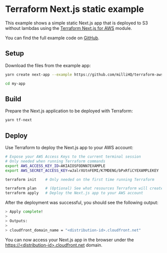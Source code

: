 # Terraform Next.js static example

This example shows a simple static Next.js app that is deployed to S3 without lambdas using the [Terraform Next.js for AWS](https://registry.terraform.io/modules/milliHQ/next-js/aws) module.

You can find the full example code on [GitHub](https://github.com/milliHQ/terraform-aws-next-js/tree/v0.x/examples/static).

## Setup

Download the files from the example app:

```sh
yarn create next-app --example https://github.com/milliHQ/terraform-aws-next-js/tree/v0.x/examples/static my-app

cd my-app
```

## Build

Prepare the Next.js application to be deployed with Terraform:

```sh
yarn tf-next
```

## Deploy

Use Terraform to deploy the Next.js app to your AWS account:

```sh
# Expose your AWS Access Keys to the current terminal session
# Only needed when running Terraform commands
export AWS_ACCESS_KEY_ID=AKIAIOSFODNN7EXAMPLE
export AWS_SECRET_ACCESS_KEY=wJalrXUtnFEMI/K7MDENG/bPxRfiCYEXAMPLEKEY

terraform init    # Only needed on the first time running Terraform

terraform plan    # (Optional) See what resources Terraform will create
terraform apply   # Deploy the Next.js app to your AWS account
```

After the deployment was successful, you should see the following output:

```sh
> Apply complete!
>
> Outputs:
>
> cloudfront_domain_name = "<distribution-id>.cloudfront.net"
```

You can now access your Next.js app in the browser under the [https://&lt;distribution-id&gt;.cloudfront.net](https://<distribution-id>.cloudfront.net) domain.
